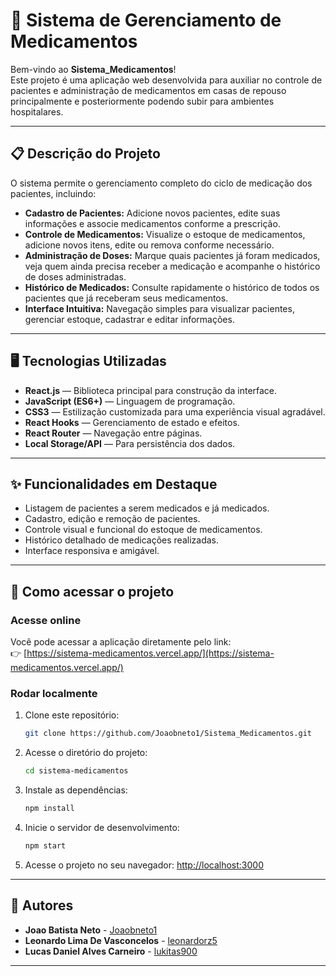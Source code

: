 # 💊 Sistema de Gerenciamento de Medicamentos

Bem-vindo ao **Sistema_Medicamentos**!  
Este projeto é uma aplicação web desenvolvida para auxiliar no controle de pacientes e administração de medicamentos em casas de repouso principalmente e posteriormente podendo subir para ambientes hospitalares.

---

## 📋 Descrição do Projeto

O sistema permite o gerenciamento completo do ciclo de medicação dos pacientes, incluindo:

- **Cadastro de Pacientes:** Adicione novos pacientes, edite suas informações e associe medicamentos conforme a prescrição.
- **Controle de Medicamentos:** Visualize o estoque de medicamentos, adicione novos itens, edite ou remova conforme necessário.
- **Administração de Doses:** Marque quais pacientes já foram medicados, veja quem ainda precisa receber a medicação e acompanhe o histórico de doses administradas.
- **Histórico de Medicados:** Consulte rapidamente o histórico de todos os pacientes que já receberam seus medicamentos.
- **Interface Intuitiva:** Navegação simples para visualizar pacientes, gerenciar estoque, cadastrar e editar informações.

---

## 🖥️ Tecnologias Utilizadas

- **React.js** — Biblioteca principal para construção da interface.
- **JavaScript (ES6+)** — Linguagem de programação.
- **CSS3** — Estilização customizada para uma experiência visual agradável.
- **React Hooks** — Gerenciamento de estado e efeitos.
- **React Router** — Navegação entre páginas.
- **Local Storage/API** — Para persistência dos dados.

---

## ✨ Funcionalidades em Destaque

- Listagem de pacientes a serem medicados e já medicados.
- Cadastro, edição e remoção de pacientes.
- Controle visual e funcional do estoque de medicamentos.
- Histórico detalhado de medicações realizadas.
- Interface responsiva e amigável.

---

## 🚀 Como acessar o projeto

### Acesse online

Você pode acessar a aplicação diretamente pelo link:  
👉 [https://sistema-medicamentos.vercel.app/](https://sistema-medicamentos.vercel.app/)

### Rodar localmente

1. Clone este repositório:
   ```bash
   git clone https://github.com/Joaobneto1/Sistema_Medicamentos.git
   ```
2. Acesse o diretório do projeto:
   ```bash
   cd sistema-medicamentos
   ```
3. Instale as dependências:
   ```bash
   npm install
   ```
4. Inicie o servidor de desenvolvimento:
   ```bash
   npm start
   ```
5. Acesse o projeto no seu navegador: [http://localhost:3000](http://localhost:3000)

---

## 👥 Autores

- **Joao Batista Neto** - [Joaobneto1](https://github.com/Joaobneto1)
- **Leonardo Lima De Vasconcelos** - [leonardorz5 ](https://github.com/leonardorz5)
- **Lucas Daniel Alves Carneiro** - [lukitas900](https://github.com/lukitas900)
---
